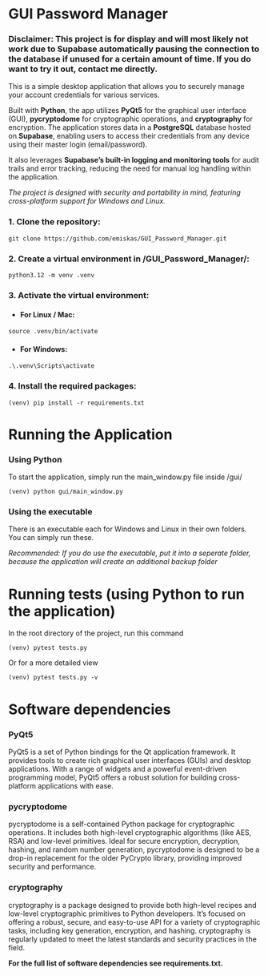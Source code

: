 GUI Password Manager
===

### Disclaimer: This project is for display and will most likely not work due to Supabase automatically pausing the connection to the database if unused for a certain amount of time. If you do want to try it out, contact me directly.

This is a simple desktop application that allows you to securely manage your account credentials for various services.

Built with **Python**, the app utilizes **PyQt5** for the graphical user interface (GUI), **pycryptodome** for cryptographic operations, and **cryptography** for encryption. The application stores data in a **PostgreSQL** database hosted on **Supabase**, enabling users to access their credentials from any device using their master login (email/password).

It also leverages **Supabase’s built-in logging and monitoring tools** for audit trails and error tracking, reducing the need for manual log handling within the application.

*The project is designed with security and portability in mind, featuring cross-platform support for Windows and Linux.*

### 1. Clone the repository:
```
git clone https://github.com/emiskas/GUI_Password_Manager.git
```

### 2. Create a virtual environment in /GUI_Password_Manager/:
```
python3.12 -m venv .venv
```

### 3. Activate the virtual environment:

- #### For Linux / Mac:
```
source .venv/bin/activate
```

- #### For Windows:
```
.\.venv\Scripts\activate
```

### 4. Install the required packages:
```
(venv) pip install -r requirements.txt
```

Running the Application
===
### Using Python
To start the application, simply run the main_window.py file inside /gui/

```
(venv) python gui/main_window.py
```

### Using the executable
There is an executable each for Windows and Linux in their own folders. You can simply run these. 

*Recommended: If you do use the executable, put it into a seperate folder, because the application will create an additional backup folder*

Running tests (using Python to run the application)
===

In the root directory of the project, run this command
```
(venv) pytest tests.py
```

Or for a more detailed view
```
(venv) pytest tests.py -v
```

Software dependencies
===

### PyQt5
PyQt5 is a set of Python bindings for the Qt application framework. It provides tools to create rich graphical user interfaces (GUIs) and desktop applications. With a range of widgets and a powerful event-driven programming model, PyQt5 offers a robust solution for building cross-platform applications with ease.

### pycryptodome
pycryptodome is a self-contained Python package for cryptographic operations. It includes both high-level cryptographic algorithms (like AES, RSA) and low-level primitives. Ideal for secure encryption, decryption, hashing, and random number generation, pycryptodome is designed to be a drop-in replacement for the older PyCrypto library, providing improved security and performance.

### cryptography
cryptography is a package designed to provide both high-level recipes and low-level cryptographic primitives to Python developers. It’s focused on offering a robust, secure, and easy-to-use API for a variety of cryptographic tasks, including key generation, encryption, and hashing. cryptography is regularly updated to meet the latest standards and security practices in the field.

**For the full list of software dependencies see requirements.txt.**


